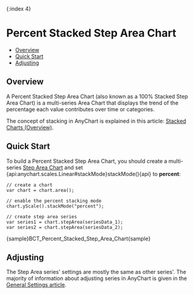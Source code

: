 {:index 4}
# Percent Stacked Step Area Chart

* [Overview](#overview)
* [Quick Start](#quick_start)
* [Adjusting](#adjusting)

## Overview

A Percent Stacked Step Area Chart (also known as a 100% Stacked Step Area Chart) is a multi-series Area Chart that displays the trend of the percentage each value contributes over time or categories.

The concept of stacking in AnyChart is explained in this article: [Stacked Charts (Overview)](../Overview).

## Quick Start

To build a Percent Stacked Step Area Chart, you should create a multi-series [Step Area Chart](../../Step_Area_Chart) and set {api:anychart.scales.Linear#stackMode}stackMode(){api} to <strong>percent</strong>:

```
// create a chart
var chart = chart.area();

// enable the percent stacking mode
chart.yScale().stackMode("percent");

// create step area series
var series1 = chart.stepArea(seriesData_1);
var series2 = chart.stepArea(seriesData_2);
```

{sample}BCT\_Percent\_Stacked\_Step\_Area\_Chart{sample}

## Adjusting

The Step Area series' settings are mostly the same as other series'. The majority of information about adjusting series in AnyChart is given in the [General Settings article](../../General_Settings).